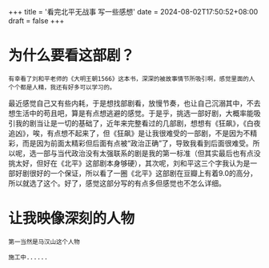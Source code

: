 +++
title = '看完北平无战事 写一些感想'
date = 2024-08-02T17:50:52+08:00
draft = false
+++

# 为什么要看这部剧？
    有幸看了刘和平老师的《大明王朝1566》这本书，深深的被故事情节所吸引啊，感觉里面的人个个都是人精，我还有好多可以学习的。
最近感觉自己又有些内耗，于是想找部剧看，放慢节奏，也让自己沉溺其中，不去想生活中的苟且吧，算是有点想逃避的感觉。于是乎，挑选一部好剧，大概率能吸引我的剧当让是一切的基础了，近年来完整看过的几部剧，想想有《狂飙》，《白夜追凶》，唉，有点想不起来了，但《狂飙》是让我很难受的一部剧，不是因为不精彩，而是因为前面太精彩但后面有点被“政治正确”了，导致我看到后面很难受。所以呢，选一部与当代政治没有太强联系的剧是我的第一标准（但其实最后也有点没挑太好，但好在《北平》这部剧本身够硬），其次呢，刘和平这三个字我认为是一部好剧很好的一个保证，所以看了一圈《北平》这部剧在豆瓣上有着9.0的高分，所以就选了这个。好了，感觉这部分写的有点多但感觉也不怎么详细。

# 让我映像深刻的人物
    第一当然是马汉山这个人物

    施工中......